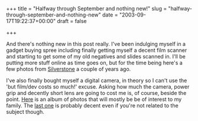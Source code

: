 +++
title = "Halfway through September and nothing new!"
slug = "halfway-through-september-and-nothing-new"
date = "2003-09-17T19:22:37+00:00"
draft = false

+++

And there's nothing new in this post really. I've been indulging myself in a gadget buying spree including finally getting myself a decent film scanner and starting to get some of my old negatives and slides scanned in. I'll be putting more stuff online as time goes on, but for the time being here's a few photos from [Silverstone](/photos/Silverstone/) a couple of years ago.

I've also finally bought myself a digital camera, in theory so I can't use the 'but film/dev costs so much!' excuse. Asking how much the camera, power grip and decently short lens are going to cost me is, of course, beside the point. [Here](http://homepage.mac.com/pdcawley/PhotoAlbum1.html) is an album of photos that will mostly be be of interest to my family. The [last one](http://homepage.mac.com/pdcawley/.Pictures/Photo%20Album%20Pictures/2003-09-12%2004.19.30%20-0700/Image-8B5395A4E51211D7.jpg) is probably decent even if you're not related to the subject though.
